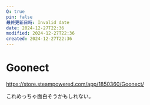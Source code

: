 ```yaml
---
Q: true
pin: false
最終更新日時: Invalid date
date: 2024-12-27T22:36
modified: 2024-12-27T22:36
created: 2024-12-27T22:36
---
```

# Goonect

https://store.steampowered.com/app/1850360/Goonect/

これめっちゃ面白そうかもしれない。